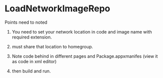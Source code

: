 # LoadNetworkImageRepo

Points need to noted

1) You need to set your network location in code and image name with required extension.

2) must share that location to homegroup.

3) Note code behind in different pages and Package.appxmanifes (view it as code in xml editor)

4) then build and run.
